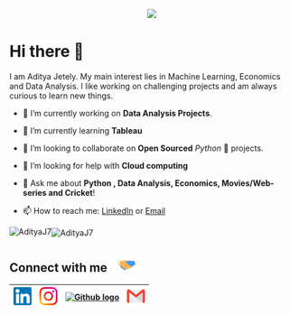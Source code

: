 <p align="center">
<img src="https://media.giphy.com/media/iKnaFts8cPC1bKYU4b/giphy.gif" width=60% />
</p>

# Hi there :wave:

I am Aditya Jetely. My main interest lies in Machine Learning, Economics and Data Analysis. I like working on challenging projects and am always curious to learn new things.


- 🔭 I’m currently working on **Data Analysis Projects**.

- 🌱 I’m currently learning **Tableau** 

- 👯 I’m looking to collaborate on **Open Sourced**  *Python* 🐍  projects.

- 🤔 I’m looking for help with **Cloud computing**

- 💬 Ask me about **Python , Data Analysis, Economics, Movies/Web-series and Cricket**!

- 📫 How to reach me: [LinkedIn](https://www.linkedin.com/in/aditya-jetely/) or <a href="mailto:ajetely@gmail.com">Email</a>


<img align="left" src="https://github-readme-stats.vercel.app/api/top-langs/?username=AdityaJ7&layout=compact&hide=html&theme=radical" alt="AdityaJ7" />

<img align="center" src="https://github-readme-stats.vercel.app/api?username=AdityaJ7&show_icons=true&theme=radical" alt="AdityaJ7" />
<br>

<h2>
Connect with me<img src="https://github.com/AdityaJ7/AdityaJ7/blob/master/Assets/Handshake.gif" height="32px">
</h2>

| [<img src="https://github.com/AdityaJ7/AdityaJ7/blob/master/Assets/Linkedin.svg" alt="Linkedin Logo" width="32">](https://in.linkedin.com/in/aditya-jetely/) |  [<img src="https://github.com/AdityaJ7/AdityaJ7/blob/master/Assets/Instagram.svg" alt="instagram logo" width="32">](https://www.instagram.com/violentbird/)| [<img src="https://cdn.svgporn.com/logos/github-icon.svg" alt="Github logo" width="34">](https://github.com/AdityaJ7)| [<img src="https://github.com/AdityaJ7/AdityaJ7/blob/master/Assets/Gmail.svg" alt="Gmail logo" height="32">](mailto:ajetely@gmail.com)
|:---:|:---:|:---:|:---:|

<br>
